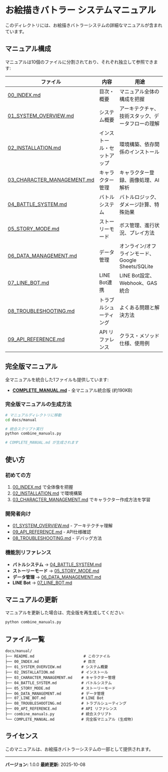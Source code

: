 # お絵描きバトラー システムマニュアル

このディレクトリには、お絵描きバトラーシステムの詳細なマニュアルが含まれています。

## マニュアル構成

マニュアルは10個のファイルに分割されており、それぞれ独立して参照できます:

| ファイル | 内容 | 用途 |
|---------|------|------|
| [00_INDEX.md](00_INDEX.md) | 目次・概要 | マニュアル全体の構成を把握 |
| [01_SYSTEM_OVERVIEW.md](01_SYSTEM_OVERVIEW.md) | システム概要 | アーキテクチャ、技術スタック、データフローの理解 |
| [02_INSTALLATION.md](02_INSTALLATION.md) | インストール・セットアップ | 環境構築、依存関係のインストール |
| [03_CHARACTER_MANAGEMENT.md](03_CHARACTER_MANAGEMENT.md) | キャラクター管理 | キャラクター登録、画像処理、AI解析 |
| [04_BATTLE_SYSTEM.md](04_BATTLE_SYSTEM.md) | バトルシステム | バトルロジック、ダメージ計算、特殊効果 |
| [05_STORY_MODE.md](05_STORY_MODE.md) | ストーリーモード | ボス管理、進行状況、プレイ方法 |
| [06_DATA_MANAGEMENT.md](06_DATA_MANAGEMENT.md) | データ管理 | オンライン/オフラインモード、Google Sheets/SQLite |
| [07_LINE_BOT.md](07_LINE_BOT.md) | LINE Bot連携 | LINE Bot設定、Webhook、GAS統合 |
| [08_TROUBLESHOOTING.md](08_TROUBLESHOOTING.md) | トラブルシューティング | よくある問題と解決方法 |
| [09_API_REFERENCE.md](09_API_REFERENCE.md) | API リファレンス | クラス・メソッド仕様、使用例 |

## 完全版マニュアル

全マニュアルを統合した1ファイルも提供しています:

- **[COMPLETE_MANUAL.md](COMPLETE_MANUAL.md)** - 全マニュアル統合版 (約190KB)

### 完全版マニュアルの生成方法

```bash
# マニュアルディレクトリに移動
cd docs/manual

# 統合スクリプト実行
python combine_manuals.py

# COMPLETE_MANUAL.md が生成されます
```

## 使い方

### 初めての方

1. [00_INDEX.md](00_INDEX.md) で全体像を把握
2. [02_INSTALLATION.md](02_INSTALLATION.md) で環境構築
3. [03_CHARACTER_MANAGEMENT.md](03_CHARACTER_MANAGEMENT.md) でキャラクター作成方法を学習

### 開発者向け

- [01_SYSTEM_OVERVIEW.md](01_SYSTEM_OVERVIEW.md) - アーキテクチャ理解
- [09_API_REFERENCE.md](09_API_REFERENCE.md) - API仕様確認
- [08_TROUBLESHOOTING.md](08_TROUBLESHOOTING.md) - デバッグ方法

### 機能別リファレンス

- **バトルシステム** → [04_BATTLE_SYSTEM.md](04_BATTLE_SYSTEM.md)
- **ストーリーモード** → [05_STORY_MODE.md](05_STORY_MODE.md)
- **データ管理** → [06_DATA_MANAGEMENT.md](06_DATA_MANAGEMENT.md)
- **LINE Bot** → [07_LINE_BOT.md](07_LINE_BOT.md)

## マニュアルの更新

マニュアルを更新した場合は、完全版を再生成してください:

```bash
python combine_manuals.py
```

## ファイル一覧

```
docs/manual/
├── README.md                      # このファイル
├── 00_INDEX.md                    # 目次
├── 01_SYSTEM_OVERVIEW.md         # システム概要
├── 02_INSTALLATION.md            # インストール
├── 03_CHARACTER_MANAGEMENT.md    # キャラクター管理
├── 04_BATTLE_SYSTEM.md           # バトルシステム
├── 05_STORY_MODE.md              # ストーリーモード
├── 06_DATA_MANAGEMENT.md         # データ管理
├── 07_LINE_BOT.md                # LINE Bot
├── 08_TROUBLESHOOTING.md         # トラブルシューティング
├── 09_API_REFERENCE.md           # API リファレンス
├── combine_manuals.py            # 統合スクリプト
└── COMPLETE_MANUAL.md            # 完全版マニュアル (生成物)
```

## ライセンス

このマニュアルは、お絵描きバトラーシステムの一部として提供されます。

---

**バージョン:** 1.0.0
**最終更新:** 2025-10-08
